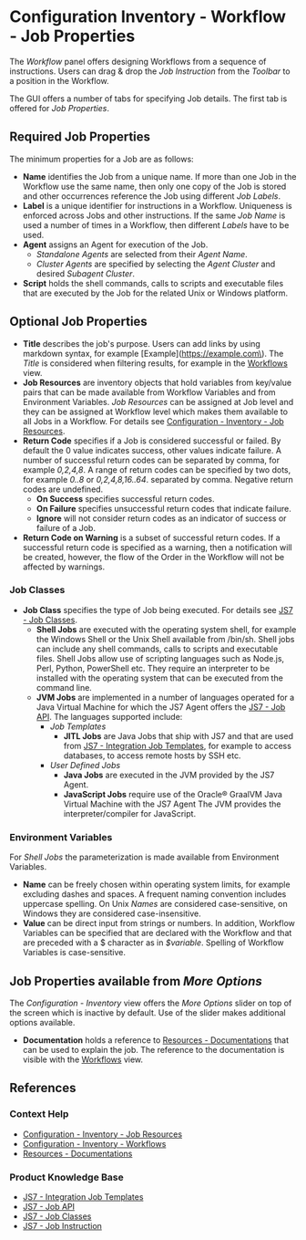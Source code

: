 # Configuration Inventory - Workflow - Job Properties

The *Workflow* panel offers designing Workflows from a sequence of instructions. Users can drag & drop the *Job Instruction* from the *Toolbar* to a position in the Workflow.

The GUI offers a number of tabs for specifying Job details. The first tab is offered for *Job Properties*.

## Required Job Properties

The minimum properties for a Job are as follows:

- **Name** identifies the Job from a unique name. If more than one Job in the Workflow use the same name, then only one copy of the Job is stored and other occurrences reference the Job using different *Job Labels*.
- **Label** is a unique identifier for instructions in a Workflow. Uniqueness is enforced across Jobs and other instructions. If the same *Job Name* is used a number of times in a Workflow, then different *Labels* have to be used.
- **Agent** assigns an Agent for execution of the Job.
  - *Standalone Agents* are selected from their *Agent Name*.
  - *Cluster Agents* are specified by selecting the *Agent Cluster* and desired *Subagent Cluster*.
- **Script** holds the shell commands, calls to scripts and executable files that are executed by the Job for the related Unix or Windows platform.

## Optional Job Properties

- **Title** describes the job's purpose. Users can add links by using markdown syntax, for example \[Example\]\(https://example.com\). The *Title* is considered when filtering results, for example in the [Workflows](/workflows) view.
- **Job Resources** are inventory objects that hold variables from key/value pairs that can be made available from Workflow Variables and from Environment Variables. *Job Resources* can be assigned at Job level and they can be assigned at Workflow level which makes them available to all Jobs in a Workflow. For details see [Configuration - Inventory - Job Resources](/configuration-inventory-job-resources).
- **Return Code** specifies if a Job is considered successful or failed. By default the 0 value indicates success, other values indicate failure. A number of successful return codes can be separated by comma, for example *0,2,4,8*. A range of return codes can be specified by two dots, for example *0..8* or *0,2,4,8,16..64*. separated by comma. Negative return codes are undefined.
  - **On Success** specifies successful return codes.
  - **On Failure** specifies unsuccessful return codes that indicate failure.
  - **Ignore** will not consider return codes as an indicator of success or failure of a Job.
- **Return Code on Warning** is a subset of successful return codes. If a successful return code is specified as a warning, then a notification will be created, however, the flow of the Order in the Workflow will not be affected by warnings.

### Job Classes

- **Job Class** specifies the type of Job being executed. For details see [JS7 - Job Classes](https://kb.sos-berlin.com/display/JS7/JS7+-+Job+Classes).
  - **Shell Jobs** are executed with the operating system shell, for example the Windows Shell or the Unix Shell available from /bin/sh. Shell jobs can include any shell commands, calls to scripts and executable files. Shell Jobs allow use of scripting languages such as Node.js, Perl, Python, PowerShell etc. They require an interpreter to be installed with the operating system that can be executed from the command line.
  - **JVM Jobs** are implemented in a number of languages operated for a Java Virtual Machine for which the JS7 Agent offers the [JS7 - Job API](https://kb.sos-berlin.com/display/JS7/JS7+-+Job+API). The languages supported include:
    - *Job Templates*
      - **JITL Jobs** are Java Jobs that ship with JS7 and that are used from [JS7 - Integration Job Templates](https://kb.sos-berlin.com/display/JS7/JS7+-+Integration+Job+Templates), for example to access databases, to access remote hosts by SSH etc.
    - *User Defined Jobs*
      - **Java Jobs** are executed in the JVM provided by the JS7 Agent.
      - **JavaScript Jobs** require use of the Oracle® GraalVM Java Virtual Machine with the JS7 Agent The JVM provides the interpreter/compiler for JavaScript.
  
### Environment Variables

For *Shell Jobs* the parameterization is made available from Environment Variables.

- **Name** can be freely chosen within operating system limits, for example excluding dashes and spaces. A frequent naming convention includes uppercase spelling. On Unix *Names* are considered case-sensitive, on Windows they are considered case-insensitive.
- **Value** can be direct input from strings or numbers. In addition, Workflow Variables can be specified that are declared with the Workflow and that are preceded with a $ character as in *$variable*. Spelling of Workflow Variables is case-sensitive.

## Job Properties available from *More Options*

The *Configuration - Inventory* view offers the *More Options* slider on top of the screen which is inactive by default. Use of the slider makes additional options available.

- **Documentation** holds a reference to [Resources - Documentations](/resources-documentations) that can be used to explain the job. The reference to the documentation is visible with the [Workflows](/workflows) view.

## References

### Context Help

- [Configuration - Inventory - Job Resources](/configuration-inventory-job-resources)
- [Configuration - Inventory - Workflows](/configuration-inventory-workflows)
- [Resources - Documentations](/resources-documentations)

### Product Knowledge Base

- [JS7 - Integration Job Templates](https://kb.sos-berlin.com/display/JS7/JS7+-+Integration+Job+Templates)
- [JS7 - Job API](https://kb.sos-berlin.com/display/JS7/JS7+-+Job+API)
- [JS7 - Job Classes](https://kb.sos-berlin.com/display/JS7/JS7+-+Job+Classes)
- [JS7 - Job Instruction](https://kb.sos-berlin.com/display/JS7/JS7+-+Job+Instruction)

